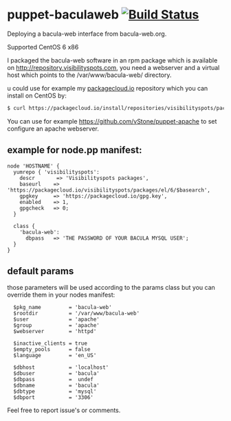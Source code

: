 # puppet-baculaweb [![Build Status](https://travis-ci.org/visibilityspots/puppet-baculaweb.svg?branch=master)](https://travis-ci.org/visibilityspots/puppet-baculaweb)

Deploying a bacula-web interface from bacula-web.org.

Supported CentOS 6 x86

I packaged the bacula-web software in an rpm package which is available on http://repository.visibilityspots.com, you need a webserver and a virtual host which points to the /var/www/bacula-web/ directory.

u could use for example my [packagecloud.io](https://packagecloud.io/visibilityspots/packages) repository which you can install on CentOS by:

```bash
$ curl https://packagecloud.io/install/repositories/visibilityspots/packages/script.rpm | sudo bash
```

You can use for example https://github.com/vStone/puppet-apache to set configure an apache webserver.

## example for node.pp manifest:

```puppet
node 'HOSTNAME' {
  yumrepo { 'visibilityspots':
    descr       => 'Visibilityspots packages',
    baseurl    => 'https://packagecloud.io/visibilityspots/packages/el/6/$basearch',
    gpgkey     => 'https://packagecloud.io/gpg.key',
    enabled    => 1,
    gpgcheck   => 0;
  }

  class {
    'bacula-web':
      dbpass   => 'THE PASSWORD OF YOUR BACULA MYSQL USER';
  }
}
```

## default params

those parameters will be used according to the params class but you can override them in your nodes manifest:

```puppet
  $pkg_name         = 'bacula-web'
  $rootdir          = '/var/www/bacula-web'
  $user             = 'apache'
  $group            = 'apache'
  $webserver        = 'httpd'

  $inactive_clients = true
  $empty_pools      = false
  $language         = 'en_US'

  $dbhost           = 'localhost'
  $dbuser           = 'bacula'
  $dbpass           =  undef
  $dbname           = 'bacula'
  $dbtype           = 'mysql'
  $dbport           = '3306'
```

Feel free to report issue's or comments.
